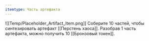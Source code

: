 ```yaml
---
itemtype: Часть артефакта
---
```

![[Temp/Placeholder_Artifact_Item.png]]
Соберите 10 частей, чтобы синтезировать артефакт [[Перстень хаоса]]. Разобрав  1 часть артефакта, можно получить 10 [[Бронзовый токен]].
